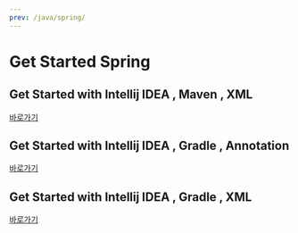 ```yaml
---
prev: /java/spring/
---
```

# Get Started Spring

## Get Started with **Intellij IDEA** , **Maven** , **XML**

[바로가기](/java/spring/start/)

## Get Started with **Intellij IDEA** , **Gradle** , **Annotation**

[바로가기](/java/spring/start/start-with-gradle.md)

## Get Started with **Intellij IDEA** , **Gradle** , **XML**

[바로가기](/java/spring/start/start-with-gradle-xml.md)
